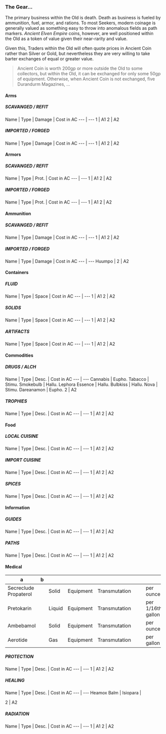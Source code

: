 ### The Gear...
The primary business within the Old is death. Death as business is fueled by ammunition, fuel, armor, and rations. To most Seekers, modern coinage is generally valued as something easy to throw into anomalous fields as path markers. *Ancient Elven Empire* coins, however, are well positioned within the Old as a token of value given their near-rarity and value. 

Given this, Traders within the Old will often quote prices in Ancient Coin rather than Silver or Gold, but nevertheless they are very willing to take barter exchanges of equal or greater value.

> Ancient Coin is worth 200gp or more outside the Old to some collectors, but within the Old, it can be exchanged for only some 50gp of equipment.
> Otherwise, when Ancient Coin is not exchanged, five Durandurm Magazines, ...


#### Arms
##### SCAVANGED / REFIT
Name | Type | Damage | Cost in AC 
--- | ---
1 | A1 
2 | A2 
##### IMPORTED / FORGED
Name | Type | Damage | Cost in AC 
--- | ---
1 | A1 
2 | A2 

#### Armors
##### SCAVANGED / REFIT
Name | Type | Prot. | Cost in AC 
--- | ---
1 | A1 
2 | A2 
##### IMPORTED / FORGED
Name | Type | Prot. | Cost in AC 
--- | ---
1 | A1 
2 | A2 
#### Ammunition
##### SCAVANGED / REFIT
Name | Type | Damage | Cost in AC 
--- | ---
1 | A1 
2 | A2 
##### IMPORTED / FORGED
Name | Type | Damage | Cost in AC 
--- | ---
Huumpo |
2 | A2 
#### Containers
##### FLUID
Name | Type | Space | Cost in AC 
--- | ---
1 | A1 
2 | A2 
##### SOLIDS
Name | Type | Space | Cost in AC 
--- | ---
1 | A1 
2 | A2 
##### ARTIFACTS
Name | Type | Space | Cost in AC 
--- | ---
1 | A1 
2 | A2 
#### Commodities
##### DRUGS / ALCH
Name | Type | Desc. | Cost in AC 
--- | ---
Cannabis | Eupho.
Tabacco | Stimu.
Smokebulb | Hallu.
Lephora Essence | Hallu.
Bulbkiss | Hallu.
Nova | Stimu.
Dareanamon | Eupho.
2 | A2 
##### TROPHIES
Name | Type | Desc. | Cost in AC 
--- | ---
1 | A1 
2 | A2 
#### Food
##### LOCAL CUISINE
Name | Type | Desc. | Cost in AC 
--- | ---
1 | A1 
2 | A2 
##### IMPORT CUISINE
Name | Type | Desc. | Cost in AC 
--- | ---
1 | A1 
2 | A2 
##### SPICES
Name | Type | Desc. | Cost in AC 
--- | ---
1 | A1 
2 | A2 
#### Information
##### GUIDES
Name | Type | Desc. | Cost in AC 
--- | ---
1 | A1 
2 | A2 
##### PATHS
Name | Type | Desc. | Cost in AC 
--- | ---
1 | A1 
2 | A2 
#### Medical
| a                     | b   |        |           |               |     |     |                   |
| --------------------- | --- | ------ | --------- | ------------- | --- | --- | ----------------- |
| Secreclude Propaterol |     | Solid  | Equipment | Transmutation |     |     | per ounce         |
| Pretokarin            |     | Liquid | Equipment | Transmutation |     |     | per 1/16th gallon |
| Ambebamol             |     | Solid  | Equipment | Transmutation |     |     | per ounce         |
| Aerotide              |     | Gas    | Equipment | Transmutation |     |     | per gallon        |

##### PROTECTION
Name | Type | Desc. | Cost in AC 
--- | ---
1 | A1 
2 | A2 
##### HEALING
Name | Type | Desc. | Cost in AC 
--- | ---
Heamox Balm |
Isiopara |

2 | A2 
##### RADIATION
Name | Type | Desc. | Cost in AC 
--- | ---
1 | A1 
2 | A2 